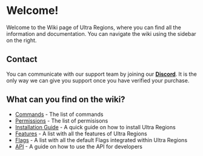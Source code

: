 # Welcome!
Welcome to the Wiki page of Ultra Regions, where you can find all the information and documentation. You can navigate the wiki using the sidebar on the right.
<br>

## Contact
You can communicate with our support team by joining our **[Discord](https://discord.gg/3JuHDm8)**. It is the only way we can give you support once you have verified your purchase.
<br>

## What can you find on the wiki?
 - [Commands](/wiki/overview) - The list of commands
 - [Permissions](/wiki/overview) - The list of permisisons
 - [Installation Guide](/wiki/installation) - A quick guide on how to install Ultra Regions
 - [Features](/wiki/features) - A list with all the features of Ultra Regions
 - [Flags](/wiki/flags) - A list with all the default Flags integrated within Ultra Regions
 - [API](/wiki/api) - A guide on how to use the API for developers
